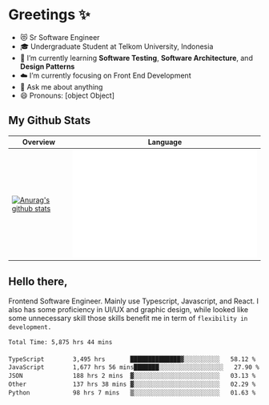# Greetings ✨
- 😻 Sr Software Engineer
- 🎓 Undergraduate Student at Telkom University, Indonesia
- 🌱 I’m currently learning **Software Testing**, **Software Architecture**, and **Design Patterns**
- ☁️ I’m currently focusing on Front End Development
- 💬 Ask me about anything
- 😄 Pronouns: [object Object]

## My Github Stats

| Overview | Language |
| --- | --- |
|[![Anurag's github stats](https://github-readme-stats.vercel.app/api?username=abui-am&count_private=true)](https://github.com/anuraghazra/github-readme-stats)|![Language](https://raw.githubusercontent.com/abui-am/stats/c6455f656dfce7acd3951e5ec5b25d72af0b2ee3/generated/languages.svg)|

## Hello there, 
Frontend Software Engineer. 
Mainly use Typescript, Javascript, and React. I also has some proficiency in UI/UX and graphic design, while looked like some unnecessary skill those skills benefit me in term of `flexibility in development.`


<!--START_SECTION:waka-->

```txt
Total Time: 5,875 hrs 44 mins

TypeScript        3,495 hrs       ██████████████▓░░░░░░░░░░   58.12 %
JavaScript        1,677 hrs 56 mins███████░░░░░░░░░░░░░░░░░░   27.90 %
JSON              188 hrs 2 mins  ▓░░░░░░░░░░░░░░░░░░░░░░░░   03.13 %
Other             137 hrs 38 mins ▓░░░░░░░░░░░░░░░░░░░░░░░░   02.29 %
Python            98 hrs 7 mins   ▒░░░░░░░░░░░░░░░░░░░░░░░░   01.63 %
```

<!--END_SECTION:waka-->
